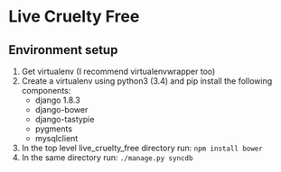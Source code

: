 # Live Cruelty Free

## Environment setup

1. Get virtualenv (I recommend virtualenvwrapper too)
2. Create a virtualenv using python3 (3.4) and pip install the following components:
    - django 1.8.3
    - django-bower
    - django-tastypie
    - pygments
    - mysqlclient
3. In the top level live_cruelty_free directory run: `npm install bower`
4. In the same directory run: `./manage.py syncdb`

